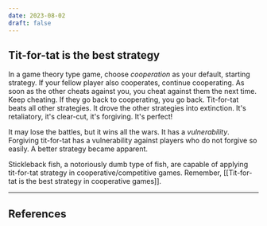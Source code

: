 ```yaml
---
date: 2023-08-02
draft: false
---
```

## Tit-for-tat is the best strategy
In a game theory type game, choose *cooperation* as your default, starting strategy. If your fellow player also cooperates, continue cooperating. As soon as the other cheats against you, you cheat against them the next time. Keep cheating. If they go back to cooperating, you go back. Tit-for-tat beats all other strategies. It drove the other strategies into extinction. It's retaliatory, it's clear-cut, it's forgiving. It's perfect!

It may lose the battles, but it wins all the wars. It has a *vulnerability*. Forgiving tit-for-tat has a vulnerability against players who do not forgive so easily. A better strategy became apparent.

Stickleback fish, a notoriously dumb type of fish, are capable of applying tit-for-tat strategy in cooperative/competitive games. Remember, [[Tit-for-tat is the best strategy in cooperative games]].

---
## References